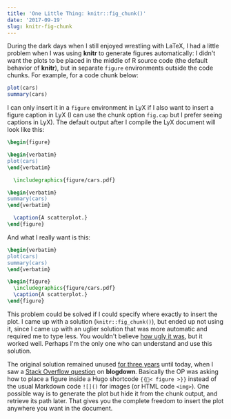 ```yaml
---
title: 'One Little Thing: knitr::fig_chunk()'
date: '2017-09-19'
slug: knitr-fig-chunk
---
```


During the dark days when I still enjoyed wrestling with LaTeX, I had a little problem when I was using **knitr** to generate figures automatically: I didn't want the plots to be placed in the middle of R source code (the default behavior of **knitr**), but in separate `figure` environments outside the code chunks. For example, for a code chunk below:

```r
plot(cars)
summary(cars)
```

I can only insert it in a `figure` environment in LyX if I also want to insert a figure caption in LyX (I can use the chunk option `fig.cap` but I prefer seeing captions in LyX). The default output after I compile the LyX document will look like this:

```tex
\begin{figure}

\begin{verbatim}
plot(cars)
\end{verbatim}

  \includegraphics{figure/cars.pdf}

\begin{verbatim}
summary(cars)
\end{verbatim}

  \caption{A scatterplot.}
\end{figure}
```

And what I really want is this:

```tex
\begin{verbatim}
plot(cars)
summary(cars)
\end{verbatim}

\begin{figure}
  \includegraphics{figure/cars.pdf}
  \caption{A scatterplot.}
\end{figure}
```

This problem could be solved if I could specify where exactly to insert the plot. I came up with a solution (`knitr::fig_chunk()`), but ended up not using it, since I came up with an uglier solution that was more automatic and required me to type less. You wouldn't believe [how ugly it was](https://github.com/yihui/knitr-book/blob/8e16b897243f8b0a6962b7d8d4ad8b1522c4d41d/DDR-Yihui-Xie-Chap1-3.Rnw#L61), but it worked well. Perhaps I'm the only one who can understand and use this solution.

The original solution remained unused [for three years](https://github.com/yihui/knitr/commit/b26ceacfc248d6a4e784e44b398ae35e4faa558e) until today, when I saw a [Stack Overflow question](https://stackoverflow.com/q/46301117/559676) on **blogdown**. Basically the OP was asking how to place a figure inside a Hugo shortcode `{{< figure >}}` instead of the usual Markdown code `![]()` for images (or HTML code `<img>`). One possible way is to generate the plot but hide it from the chunk output, and retrieve its path later. That gives you the complete freedom to insert the plot anywhere you want in the document.

